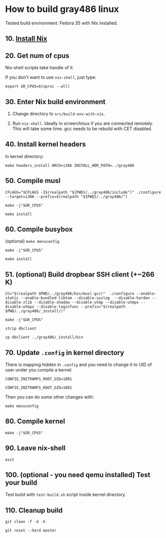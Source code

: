 
How to build gray486 linux
==========================

Tested build environment:
Fedora 35 with Nix installed.

**10.** [Install Nix](https://nixos.org/manual/nix/stable/installation/installing-binary.html#multi-user-installation)
----------------------------------------------------------------------------------------

**20.** Get num of cpus
-----------------------

Nix-shell scripts take handle of it.

If you don't want to use `nix-shell`, just type:

`export GR_CPUS=$(nproc --all)`

**30.** Enter Nix build environment
-----------------------------------

1. Change directory to `src/build-env-with-nix`.

2. Run `nix-shell`. Ideally in screen/tmux if you are connected remotely. This will take some time. gcc needs to be rebuild with CET disabled.

**40.** Install kernel headers
------------------------------

In kernel directory:

`make headers_install ARCH=i386 INSTALL_HDR_PATH=../gray486`

**50.** Compile musl
--------------------

`CFLAGS="$CFLAGS -I$(realpath "${PWD}/../gray486/include")" ./configure --target=i386 --prefix=$(realpath "${PWD}/../gray486/")`

`make -j"$GR_CPUS"`

`make install`


**60.** Compile busybox
-----------------------

(optional) `make menuconfig`

`make -j"$GR_CPUS"`

`make install`

**51.** (optional) Build dropbear SSH client (+~266 K)
------------------------------------------------------

`CC="$(realpath $PWD/../gray486/bin/musl-gcc)"  ./configure --enable-static --enable-bundled-libtom --disable-syslog  --disable-harden --disable-zlib --disable-shadow --disable-utmp --disable-utmpx --disable-wtmpx --disable-loginfunc --prefix="$(realpath $PWD/../gray486/_install/)"`

`make -j"$GR_CPUS"`

`strip dbclient`

`cp dbclient ../gray486/_install/bin`


**70.** Update `.config` in kernel directory
--------------------------------------------

There is mapping hidden in `.config` and you need to change it
to UID of user under you compile a kernel.

`CONFIG_INITRAMFS_ROOT_UID=1001`

`CONFIG_INITRAMFS_ROOT_GID=1001`

Then you can do some other changes with:

`make menuconfig`

**80.** Compile kernel
----------------------

`make -j"$GR_CPUS"`

**90.** Leave nix-shell
-----------------------

`exit`


**100.** (optional - you need qemu installed) Test your build
------------------------------------------------------------

Test build with `test-build.sh` script inside kernel directory.

**110.** Cleanup build
---------------------

`git clean -f -d -X`

`git reset --hard master`
